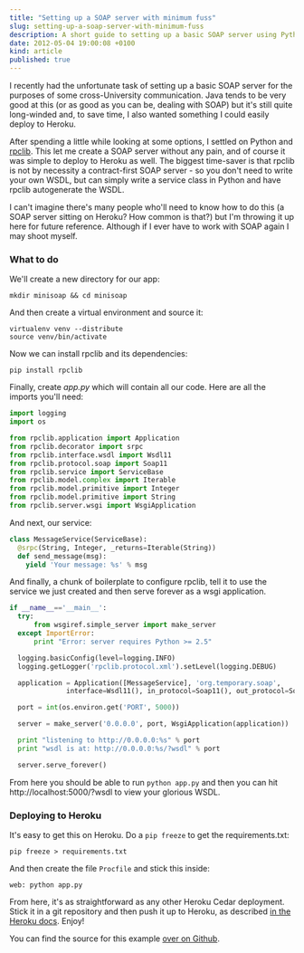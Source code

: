 ```yaml
---
title: "Setting up a SOAP server with minimum fuss"
slug: setting-up-a-soap-server-with-minimum-fuss
description: A short guide to setting up a basic SOAP server using Python and rpclib
date: 2012-05-04 19:00:08 +0100
kind: article
published: true
---
```


I recently had the unfortunate task of setting up a basic SOAP server for the purposes of some cross-University communication. Java tends to be very good at this (or as good as you can be, dealing with SOAP) but it's still quite long-winded and, to save time, I also wanted something I could easily deploy to Heroku.

After spending a little while looking at some options, I settled on Python and [rpclib](https://github.com/arskom/rpclib). This let me create a SOAP server without any pain, and of course it was simple to deploy to Heroku as well. The biggest time-saver is that rpclib is not by necessity a contract-first SOAP server - so you don't need to write your own WSDL, but can simply write a service class in Python and have rpclib autogenerate the WSDL.

I can't imagine there's many people who'll need to know how to do this (a SOAP server sitting on Heroku? How common is that?) but I'm throwing it up here for future reference. Although if I ever have to work with SOAP again I may shoot myself.

<!-- more -->

### What to do

We'll create a new directory for our app:

    mkdir minisoap && cd minisoap

And then create a virtual environment and source it:

    virtualenv venv --distribute
    source venv/bin/activate

Now we can install rpclib and its dependencies:

    pip install rpclib

Finally, create *app.py* which will contain all our code. Here are all the imports you'll need:

``` python
import logging
import os

from rpclib.application import Application
from rpclib.decorator import srpc
from rpclib.interface.wsdl import Wsdl11
from rpclib.protocol.soap import Soap11
from rpclib.service import ServiceBase
from rpclib.model.complex import Iterable
from rpclib.model.primitive import Integer
from rpclib.model.primitive import String
from rpclib.server.wsgi import WsgiApplication
```

And next, our service:

``` python
class MessageService(ServiceBase):
  @srpc(String, Integer, _returns=Iterable(String))
  def send_message(msg):
    yield 'Your message: %s' % msg
```

And finally, a chunk of boilerplate to configure rpclib, tell it to use the service we just created and then serve forever as a wsgi application.

``` python
if __name__=='__main__':
  try:
      from wsgiref.simple_server import make_server
  except ImportError:
      print "Error: server requires Python >= 2.5"

  logging.basicConfig(level=logging.INFO)
  logging.getLogger('rpclib.protocol.xml').setLevel(logging.DEBUG)

  application = Application([MessageService], 'org.temporary.soap',
              interface=Wsdl11(), in_protocol=Soap11(), out_protocol=Soap11())

  port = int(os.environ.get('PORT', 5000))

  server = make_server('0.0.0.0', port, WsgiApplication(application))

  print "listening to http://0.0.0.0:%s" % port
  print "wsdl is at: http://0.0.0.0:%s/?wsdl" % port

  server.serve_forever()
```

From here you should be able to run `python app.py` and then you can hit http://localhost:5000/?wsdl to view your glorious WSDL.

### Deploying to Heroku

It's easy to get this on Heroku. Do a `pip freeze` to get the requirements.txt:

    pip freeze > requirements.txt

And then create the file `Procfile` and stick this inside:

    web: python app.py

From here, it's as straightforward as any other Heroku Cedar deployment. Stick it in a git repository and then push it up to Heroku, as described [in the Heroku docs](https://devcenter.heroku.com/articles/python). Enjoy!

You can find the source for this example [over on Github](https://github.com/clarkdave/clarkdave.net/tree/master/content-support/python-soap-server).